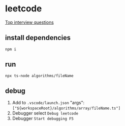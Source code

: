 # leetcode
[Top interview questions](https://leetcode.com/explore/featured/card/top-interview-questions-easy/)

## install dependencies
`npm i`

## run 
`npx ts-node algorithms/fileName`


## debug
1. Add to `.vscode/launch.json`  "args": `["${workspaceRoot}/algorithms/array/fileName.ts"]`
2. Debugger select `Debug leetcode`
3. Debugger `Start debugging F5`